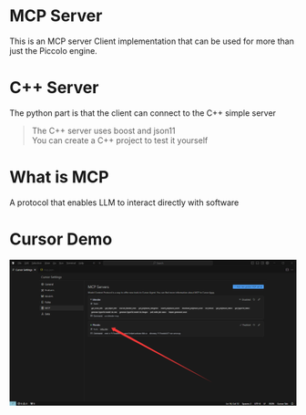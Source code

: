 # MCP Server

This is an MCP server Client implementation that can be used for more than just the Piccolo engine.

# C++ Server

The python part is that the client can connect to the C++ simple server

> The C++ server uses boost and json11   
> You can create a C++ project to test it yourself 
# What is MCP

A protocol that enables LLM to interact directly with software

# Cursor Demo

![Demo](picture/Cursor.png)

